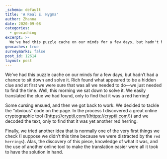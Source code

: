 ```yaml
---
_schema: default
title: 'A Real E. Nygma'
author: Zhanna
date: 2020-09-08
categories:
  - geocaching
excerpt: >-
  We've had this puzzle cache on our minds for a few days, but hadn't had a chance to sit down and solve it. Rich found what appeared to be a hidden clue and at first we were sure that was all we needed to do—we just needed to find the time.
geocaches: true
surveymarks: false
post_id: 12614
layout: post
---
```


We’ve had this puzzle cache on our minds for a few days, but hadn’t had a chance to sit down and solve it. Rich found what appeared to be a hidden clue and at first we were sure that was all we needed to do—we just needed to find the time. Well, this morning we sat down to solve it. We easily translated the clue we had found, only to find that it was a red herring!

Some cursing ensued, and then we got back to work. We decided to tackle the “obvious” code on the page. In the process I discovered a great online cryptographic tool ([https://cryptii.com/](https://cryptii.com/)) and we decoded the text, only to find that it was yet another red herring.

Finally, we tried another idea that is normally one of the very first things we check (I suppose we didn’t this time because we were distracted by the `red herrings`). Alas, the discovery of this piece, knowledge of what it was, and the use of another online tool to make the translation easier were all it took to have the solution in hand.
